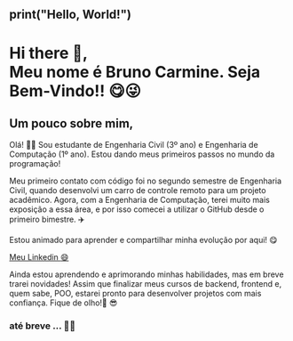 ## print("Hello, World!") 
# Hi there 👋, <br> Meu nome é Bruno Carmine. Seja Bem-Vindo!! :yum::stuck_out_tongue_winking_eye:

## Um pouco sobre mim, 
Olá! :call_me_hand::wave: Sou estudante de Engenharia Civil (3º ano) e Engenharia de Computação (1º ano). Estou dando meus primeiros passos no mundo da programação!

Meu primeiro contato com código foi no segundo semestre de Engenharia Civil, quando desenvolvi um carro de controle remoto para um projeto acadêmico. Agora, com a Engenharia de Computação, terei muito mais exposição a essa área, e por isso comecei a utilizar o GitHub desde o primeiro bimestre. 	:airplane:

Estou animado para aprender e compartilhar minha evolução por aqui!  :yum:

[Meu Linkedin :smile:](https://www.linkedin.com/in/bruno-de-marco-589bb3269/)

Ainda estou aprendendo e aprimorando minhas habilidades, mas em breve trarei novidades! Assim que finalizar meus cursos de backend, frontend e, quem sabe, POO, estarei pronto para desenvolver projetos com mais confiança. Fique de olho!:monocle_face:	:sunglasses:
### até breve ... 👋🖖
